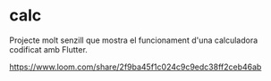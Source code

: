 # calc

Projecte molt senzill que mostra el funcionament d'una calculadora codificat amb Flutter.

https://www.loom.com/share/2f9ba45f1c024c9c9edc38ff2ceb46ab
